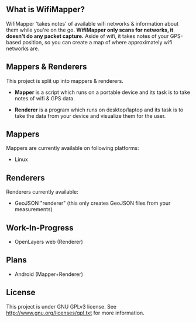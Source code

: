 ## What is WifiMapper?

WifiMapper 'takes notes' of available wifi networks & information about them while you're on the go. **WifiMapper only scans for networks, it doesn't do any packet capture.**
Aside of wifi, it takes notes of your GPS-based position, so you can create a map of where approximately wifi networks are.

## Mappers & Renderers

This project is split up into mappers & renderers. 

+ **Mapper** is a script which runs on a portable device and its task is to take notes of wifi & GPS data.

+ **Renderer** is a program which runs on desktop/laptop and its task is to take the data from your device and visualize them for the user.

## Mappers

Mappers are currently available on following platforms:

+ Linux

## Renderers

Renderers currently available:

+ GeoJSON "renderer" (this only creates GeoJSON files from your measurements)

## Work-In-Progress

+ OpenLayers web (Renderer)

## Plans

+ Android (Mapper+Renderer)

## License

This project is under GNU GPLv3 license. See http://www.gnu.org/licenses/gpl.txt for more information.
